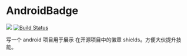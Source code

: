 # AndroidBadge

[![](https://jitpack.io/v/gdky005/AndroidBadge.svg)](https://jitpack.io/#gdky005/AndroidBadge) [![Build Status](https://travis-ci.org/gdky005/AndroidBadge.svg?branch=master)](https://travis-ci.org/gdky005/AndroidBadge)

写一个 android 项目用于展示 在开源项目中的徽章 shields。方便大伙提升技能。

